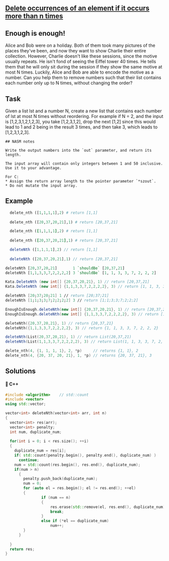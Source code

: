 ## [Delete occurrences of an element if it occurs more than n times](https://www.codewars.com/kata/554ca54ffa7d91b236000023)

## Enough is enough!

Alice and Bob were on a holiday. Both of them took many pictures of the places they've been, and now they want to show Charlie their entire collection. However, Charlie doesn't like these sessions, since the motive usually repeats. He isn't fond of seeing the Eiffel tower 40 times. He tells them that he will only sit during the session if they show the same motive at most N times. Luckily, Alice and Bob are able to encode the motive as a number. Can you help them to remove numbers such that their list contains each number only up to N times, without changing the order?

## Task

Given a list lst and a number N, create a new list that contains each number of lst at most N times without reordering. For example if N = 2, and the input is [1,2,3,1,2,1,2,3], you take [1,2,3,1,2], drop the next [1,2] since this would lead to 1 and 2 being in the result 3 times, and then take 3, which leads to [1,2,3,1,2,3].

~~~if:nasm
## NASM notes

Write the output numbers into the `out` parameter, and return its length.

The input array will contain only integers between 1 and 50 inclusive. Use it to your advantage.
~~~

~~~if:c
For C:
* Assign the return array length to the pointer parameter `*szout`.
* Do not mutate the input array.
~~~

## Example
```python
  delete_nth ([1,1,1,1],2) # return [1,1]
  
  delete_nth ([20,37,20,21],1) # return [20,37,21]
```
```ruby
  delete_nth ([1,1,1,1],2) # return [1,1]
  
  delete_nth ([20,37,20,21],1) # return [20,37,21]
```
```javascript
  deleteNth ([1,1,1,1],2) // return [1,1]
  
  deleteNth ([20,37,20,21],1) // return [20,37,21]
```
```haskell
deleteNth [20,37,20,21]       1 `shouldBe` [20,37,21]
deleteNth [1,1,3,3,7,2,2,2,2] 3 `shouldBe` [1, 1, 3, 3, 7, 2, 2, 2]
```
```csharp
Kata.DeleteNth (new int[] {20,37,20,21}, 1) // return [20,37,21]
Kata.DeleteNth (new int[] {1,1,3,3,7,2,2,2,2}, 3) // return [1, 1, 3, 3, 7, 2, 2, 2]
```
```fsharp
deleteNth [20;37;20;21] 1 // return [20;37;21]
deleteNth [1;1;3;3;7;2;2;2;2] 3 // return [1;1;3;3;7;2;2;2]
```
```java
EnoughIsEnough.deleteNth(new int[] {20,37,20,21}, 1) // return [20,37,21]
EnoughIsEnough.deleteNth(new int[] {1,1,3,3,7,2,2,2,2}, 3) // return [1, 1, 3, 3, 7, 2, 2, 2]
```
```c++
deleteNth({20,37,20,21}, 1) // return {20,37,21}
deleteNth({1,1,3,3,7,2,2,2,2}, 3) // return {1, 1, 3, 3, 7, 2, 2, 2}
```
```scala
deleteNth(List(20,37,20,21), 1) // return List(20,37,21)
deleteNth(List(1,1,3,3,7,2,2,2,2), 3) // return List(1, 1, 3, 3, 7, 2, 2, 2)
```
```c
delete_nth(4, {1, 1, 1, 1}, 2, *p)     // returns {1, 1}, 2
delete_nth(4, {20, 37, 20, 21}, 1, *p) // returns {20, 37, 21}, 3
```


## Solutions
#### 🧠 C++
```c++
#include <algorithm>    // std::count
#include <vector>
using std::vector;

vector<int> deleteNth(vector<int> arr, int n)
{
  vector<int> res(arr);
  vector<int> penalty;
  int num, duplicate_num;
  
  for(int i = 0; i < res.size(); ++i)
  {
    duplicate_num = res[i];
    if( std::count(penalty.begin(), penalty.end(), duplicate_num) )
      continue;
    num = std::count(res.begin(), res.end(), duplicate_num);
    if(num > n)
      {
        penalty.push_back(duplicate_num);
        num = 0;
        for (auto el = res.begin(); el != res.end(); ++el)
        {
  				if (num == n)
  				{
  					res.erase(std::remove(el, res.end(), duplicate_num), res.end());
  					break;
  				}
  				else if (*el == duplicate_num)
  					num++;
        }
      }
    
  }
  return res;
}
```
